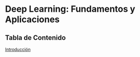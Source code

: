 # Deep Learning: Fundamentos y Aplicaciones
## Tabla de Contenido
[Introducción](Introducción.ipynb)
